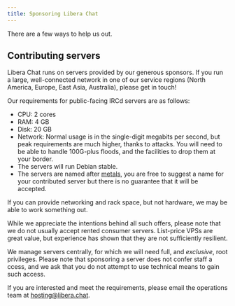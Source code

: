 ```yaml
---
title: Sponsoring Libera Chat
---
```


There are a few ways to help us out.

## Contributing servers

Libera Chat runs on servers provided by our generous sponsors. If you run a
large, well-connected network in one of our service regions (North America,
Europe, East Asia, Australia), please get in touch!

Our requirements for public-facing IRCd servers are as follows:

- CPU: 2 cores
- RAM: 4 GB
- Disk: 20 GB
- Network: Normal usage is in the single-digit megabits per second, but peak
  requirements are much higher, thanks to attacks. You will need to be able
  to handle 100G-plus floods, and the facilities to drop them at your border.
- The servers will run Debian stable.
- The servers are named after [metals](https://en.wikipedia.org/wiki/Metal),
  you are free to suggest a name for your contributed server but there is no
  guarantee that it will be accepted.

If you can provide networking and rack space, but not hardware, we may be
able to work something out.

While we appreciate the intentions behind all such offers, please note that
we do not usually accept rented consumer servers. List-price VPSs are great
value, but experience has shown that they are not sufficiently resilient.

We manage servers centrally, for which we will need full, and *exclusive*,
root privileges. Please note that sponsoring a server does not confer staff a
ccess, and we ask that you do not attempt to use technical means to gain
such access.

If you are interested and meet the requirements, please email the operations
team at <hosting@libera.chat>.
